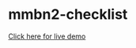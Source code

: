 # mmbn2-checklist

<a href="https://crispinonicky.github.io/mmbn2-checklist/">Click here for live demo</a>
